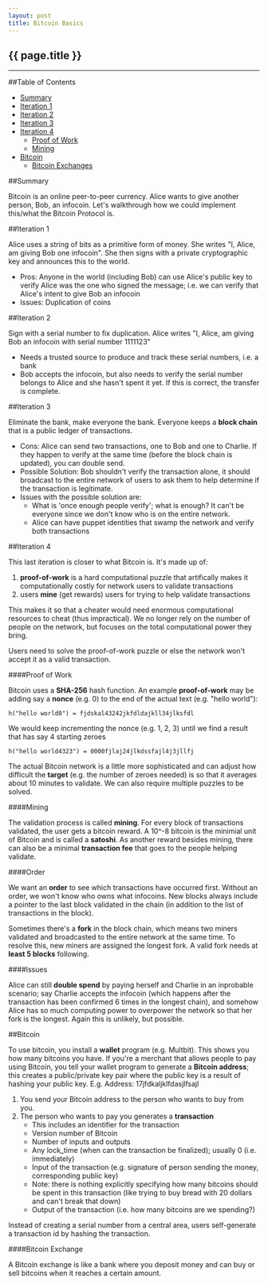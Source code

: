 ```yaml
---
layout: post
title: Bitcoin Basics
---
```


## {{ page.title }}

- - - -

##Table of Contents

*  [Summary](#summary)
*  [Iteration 1](#iter1)
*  [Iteration 2](#iter2)
*  [Iteration 3](#iter3)
*  [Iteration 4](#iter4)
    -  [Proof of Work](#pow)
    -  [Mining](#mining)
*  [Bitcoin](#bitcoin)
    -  [Bitcoin Exchanges](#bitcoinexchange)


##<a id="summary">Summary</a>

Bitcoin is an online peer-to-peer currency.  Alice wants to give another person, Bob, an infocoin.  Let's walkthrough how we could implement this/what the Bitcoin Protocol is.

##<a id="iter1">Iteration 1</a>

Alice uses a string of bits as a primitive form of money.  She writes "I, Alice, am giving Bob one infocoin".  She then signs with a private cryptographic key and announces this to the world.

*  Pros: Anyone in the world (including Bob) can use Alice's public key to verify Alice was the one who signed the message; i.e. we can verify that Alice's intent to give Bob an infocoin
*  Issues: Duplication of coins

##<a id="iter2">Iteration 2</a>

Sign with a serial number to fix duplication.  Alice writes "I, Alice, am giving Bob an infocoin with serial number 1111123"

*  Needs a trusted source to produce and track these serial numbers, i.e. a bank
*  Bob accepts the infocoin, but also needs to verify the serial number belongs to Alice and she hasn't spent it yet.  If this is correct, the transfer is complete.

##<a id="iter3">Iteration 3</a>

Eliminate the bank, make everyone the bank.  Everyone keeps a __block chain__ that is a public ledger of transactions.

*  Cons: Alice can send two transactions, one to Bob and one to Charlie.  If they happen to verify at the same time (before the block chain is updated), you can double send.
*  Possible Solution: Bob shouldn't verify the transaction alone, it should broadcast to the entire network of users to ask them to help determine if the transaction is legitimate.
*  Issues with the possible solution are:
    -  What is 'once enough people verify'; what is enough?  It can't be everyone since we don't know who is on the entire network.
    -  Alice can have puppet identities that swamp the network and verify both transactions

##<a id="iter4">Iteration 4</a>

This last iteration is closer to what Bitcoin is.  It's made up of:

1.  __proof-of-work__ is a hard computational puzzle that artifically makes it computationally costly for network users to validate transactions
2.  users __mine__ (get rewards) users for trying to help validate transactions

This makes it so that a cheater would need enormous computational resources to cheat (thus impractical).  We no longer rely on the number of people on the network, but focuses on the total computational power they bring.

Users need to solve the proof-of-work puzzle or else the network won't accept it as a valid transaction.

####<a id="pow">Proof of Work</a>

Bitcoin uses a __SHA-256__ hash function.  An example __proof-of-work__ may be adding say a __nonce__ (e.g. 0) to the end of the actual text (e.g. "hello world"):

    h("hello world0") = fjdskal43242jkfdldajkll34jlksfdl

We would keep incrementing the nonce (e.g. 1, 2, 3) until we find a result that has say 4 starting zeroes

    h("hello world4323") = 0000fjlaj24jlkdssfajl4j3jllfj

The actual Bitcoin network is a little more sophisticated and can adjust how difficult the __target__ (e.g. the number of zeroes needed) is so that it averages about 10 minutes to validate.  We can also require multiple puzzles to be solved.

####<a id="mining">Mining</a>

The validation process is called __mining__.  For every block of transactions validated, the user gets a bitcoin reward.  A 10^-8 bitcoin is the minimial unit of Bitcoin and is called a __satoshi__.  As another reward besides mining, there can also be a minimal __transaction fee__ that goes to the people helping validate.

####<a id="order">Order</a>

We want an __order__ to see which transactions have occurred first.  Without an order, we won't know who owns what infocoins.  New blocks always include a pointer to the last block validated in the chain (in addition to the list of transactions in the block).

Sometimes there's a __fork__ in the block chain, which means two miners validated and broadcasted to the entire network at the same time.  To resolve this, new miners are assigned the longest fork.  A valid fork needs at __least 5 blocks__ following.

####<a id="issues">Issues</a>

Alice can still __double spend__ by paying herself and Charlie in an inprobable scenario; say Charlie accepts the infocoin (which happens after the transaction has been confirmed 6 times in the longest chain), and somehow Alice has so much computing power to overpower the network so that her fork is the longest.  Again this is unlikely, but possible.

##<a id="bitcoin">Bitcoin</a>

To use bitcoin, you install a __wallet__ program (e.g. Multbit).  This shows you how many bitcoins you have.  If you're a merchant that allows people to pay using Bitcoin, you tell your wallet program to generate a __Bitcoin address__; this creates a public/private key pair where the public key is a result of hashing your public key.  E.g. Address: 17jfdkaljklfdasjlfsajl

1.  You send your Bitcoin address to the person who wants to buy from you.
2.  The person who wants to pay you generates a __transaction__
    -  This includes an identifier for the transaction
    -  Version number of Bitcoin
    -  Number of inputs and outputs
    -  Any lock_time (when can the transaction be finalized); usually 0 (i.e. immediately)
    -  Input of the transaction (e.g. signature of person sending the money, corresponding public key)
    -  Note: there is nothing explicitly specifying how many bitcoins should be spent in this transaction (like trying to buy bread with 20 dollars and can't break that down)
    -  Output of the transaction (i.e. how many bitcoins are we spending?)

Instead of creating a serial number from a central area, users self-generate a transaction id by hashing the transaction.

####<a id="bitcoinexchange">Bitcoin Exchange</a>

A Bitcoin exchange is like a bank where you deposit money and can buy or sell bitcoins when it reaches a certain amount.

